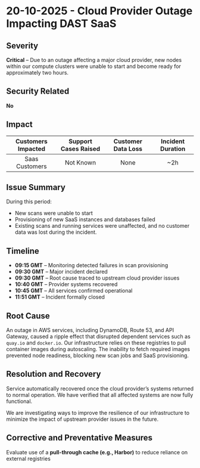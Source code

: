 # 20-10-2025 - Cloud Provider Outage Impacting DAST SaaS

## Severity

**Critical** – Due to an outage affecting a major cloud provider, new nodes within our compute clusters were unable to start and become ready for approximately two hours.


## Security Related

**No**

## Impact

| Customers Impacted | Support Cases Raised | Customer Data Loss | Incident Duration |
| :----------------: | :------------------: | :----------------: | :---------------: |
|      Saas Customers     |        Not Known           |        None        |       ~2h        |

## Issue Summary

During this period:
* New scans were unable to start
* Provisioning of new SaaS instances and databases failed
* Existing scans and running services were unaffected, and no customer data was lost during the incident.

## Timeline

- **09:15 GMT** – Monitoring detected failures in scan provisioning
- **09:30 GMT** – Major incident declared
- **09:30 GMT** – Root cause traced to upstream cloud provider issues
- **10:40 GMT** – Provider systems recovered
- **10:45 GMT** – All services confirmed operational
- **11:51 GMT** – Incident formally closed

## Root Cause

An outage in AWS services, including DynamoDB, Route 53, and API Gateway, caused a ripple effect that disrupted dependent services such as `quay.io` and `docker.io`. Our infrastructure relies on these registries to pull container images during autoscaling. The inability to fetch required images prevented node readiness, blocking new scan jobs and SaaS provisioning.

## Resolution and Recovery

Service automatically recovered once the cloud provider’s systems returned to normal operation. We have verified that all affected systems are now fully functional.

We are investigating ways to improve the resilience of our infrastructure to minimize the impact of upstream provider issues in the future.

## Corrective and Preventative Measures

Evaluate use of a **pull-through cache (e.g., Harbor)** to reduce reliance on external registries  